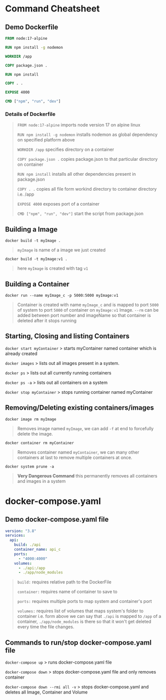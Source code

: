# Command Cheatsheet

## Demo Dockerfile

```Dockerfile
FROM node:17-alpine

RUN npm install -g nodemon

WORKDIR /app

COPY package.json .

RUN npm install

COPY . .

EXPOSE 4000

CMD ["npm", "run", "dev"]

```

### Details of Dockerfile

> `FROM node:17-alpine` imports node version 17 on alpine linux
>
> `RUN npm install -g nodemon` installs nodemon as global dependency on specified platform above
>
> `WORKDIR /app` specifies directory on a container
>
> `COPY package.json .` copies package.json to that particular directory on container
>
> `RUN npm install` installs all other dependencies present in package.json
>
> `COPY . .` copies all file form workind directory to container directory i.e. /app
>
> `EXPOSE 4000` exposes port of a container
>
> `CMD ["npm", "run", "dev"]` start the script from package.json

## Building a Image

`docker build -t myImage .`

> `myImage` is name of a image we just created

`docker build -t myImage:v1 .`

> here `myImage` is created with tag `v1`

## Building a Container

`docker run --name myImage_c -p 5000:5000 myImage:v1`

> Container is created with name `myImage_c` and is mapped to port `5000` of system to port `5000` of container on `myImage:v1` Image. `--rm` can be added between port number and imageName so that container is deleted after it stops running

## Starting, Closing and listing Containers

`docker start myContainer` > starts myContainer named container which is already created

`docker images` > lists out all images present in a system.

`docker ps` > lists out all currently running containers

`docker ps -a` > lists out all containers on a system

`docker stop myContainer` > stops running container named myContainer

## Removing/Deleting existing containers/images

`docker image rm myImage`

> Removes image named `myImage`, we can add `-f` at end to forcefully delete the image.

`docker container rm myContainer`

> Removes container named `myContainer`, we can many other containers at last to remove multiple containers at once.

`docker system prune -a`

> **Very Dangerous Command** this permanently removes all containers and images in a system

# docker-compose.yaml

## Demo docker-compose.yaml file

```yaml
version: "3.8"
services:
  api:
    build: ./api
    container_name: api_c
    ports:
      - "4000:4000"
    volumes:
      - ./api:/app
      - ./app/node_modules
```

> `build:` requires relative path to the DockerFile
>
> `container:` requires name of container to save to
>
> `ports:` requires multiple ports to map system and container's port
>
> `volumes:` requires list of volumes that maps system's folder to container i.e. form above we can say that `./api` is mapped to `/app` of a container, `./app/node_modules` is there so that it won't get deleted every time the file changes.

## Commands to run/stop docker-compose.yaml file

`docker-compose up` > runs docker-compose.yaml file

`docker-compose down` > stops docker-compose.yaml file and only removes container

`docker-compose down --rmi all -v` > stops docker-compose.yaml and deletes all Image, Container and Volume
